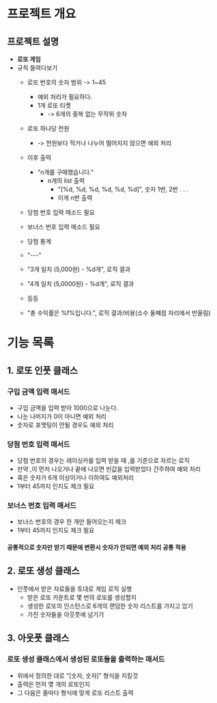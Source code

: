 # 프로젝트 개요

## 프로젝트 설명
- **로또 게임**
- 규칙 들여다보기
  - 로또 번호의 숫자 범위 -> 1~45
    - 예외 처리가 필요하다.
    - 1개 로또 티켓 
      - -> 6개의 중복 없는 무작위 숫자
  - 로또 하나당 천원 
    - -> 천원보다 적거나 나누어 떨어지지 않으면 예외 처리
  - 이후 출력 
    - "n개를 구매했습니다."
      - n개의 list 출력 
        - "[%d, %d, %d, %d, %d, %d]", 숫자 1번, 2번 . . .
        - 이게 n번 출력
  - 당첨 번호 입력 메소드 필요
  - 보너스 번호 입력 메소드 필요

  - 당첨 통계 
  - "---"
  - "3개 일치 (5,000원) - %d개", 로직 결과
  - "4개 일치 (5,0000원) - %d개", 로직 결과
  - 등등
  - "총 수익률은 %f%입니다.", 로직 결과/비용(소수 둘째점 자리에서 반올림)

# 기능 목록
## 1. 로또 인풋 클래스
### 구입 금액 입력 매서드
- 구입 금액을 입력 받아 1000으로 나눈다.
- 나눈 나머지가 0이 아니면 예외 처리
- 숫자로 포멧팅이 안될 경우도 예외 처리
### 당첨 번호 입력 매서드
- 당첨 번호의 경우는 레이싱카를 입력 받을 때 ,를 기준으로 자르는 로직
- 만약 ,이 먼저 나오거나 끝에 나오면 빈값을 입력받았다 간주하여 예외 처리
- 혹은 숫자가 6개 이상이거나 이하여도 예외처리
- 1부터 45까지 인지도 체크 필요
### 보너스 번호 입력 매서드
- 보너스 번호의 경우 한 개만 들어오는지 체크
- 1부터 45까지 인지도 체크 필요
#### 공통적으로 숫자만 받기 때문에 변환시 숫자가 안되면 예외 처리 공통 적용
## 2. 로또 생성 클래스
- 인풋에서 받은 자료들을 토대로 게임 로직 실행
  - 받은 로또 카운트로 몇 번의 로또를 생성할지
  - 생성한 로또의 인스턴스로 6개의 랜덤한 숫자 리스트를 가지고 있기
  - 가진 숫자들을 아웃풋에 넘기기
## 3. 아웃풋 클래스
### 로또 생성 클래스에서 생성된 로또들을 출력하는 매서드
- 위에서 정의한 대로 "[숫자, 숫자]" 형식을 지킬것
- 출력은 먼저 몆 개의 로또인지
- 그 다음은 줄마다 형식에 맞게 로또 리스트 출력